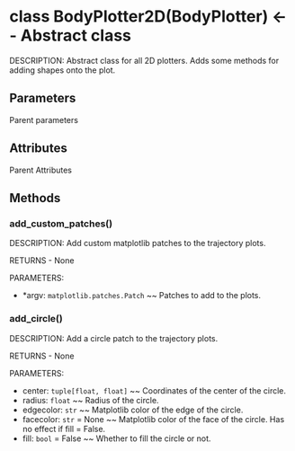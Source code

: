 # class BodyPlotter2D(BodyPlotter) <-- Abstract class
DESCRIPTION: Abstract class for all 2D plotters. Adds some methods for adding shapes onto the plot.


## Parameters
Parent parameters


## Attributes
Parent Attributes


## Methods
### add\_custom\_patches()
DESCRIPTION: Add custom matplotlib patches to the trajectory plots.

RETURNS - None

PARAMETERS:
- \*argv: `matplotlib.patches.Patch` ~~ Patches to add to the plots.

### add\_circle()
DESCRIPTION: Add a circle patch to the trajectory plots.

RETURNS - None

PARAMETERS:
- center: `tuple[float, float]` ~~ Coordinates of the center of the circle.
- radius: `float` ~~ Radius of the circle.
- edgecolor: `str` ~~ Matplotlib color of the edge of the circle.
- facecolor: `str` = None ~~ Matplotlib color of the face of the circle. Has no effect if fill = False.
- fill: `bool` = False ~~ Whether to fill the circle or not. 
